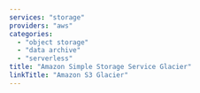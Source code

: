 ```yaml
---
services: "storage"
providers: "aws"
categories:
  - "object storage"
  - "data archive"
  - "serverless"
title: "Amazon Simple Storage Service Glacier"
linkTitle: "Amazon S3 Glacier"
---
```

